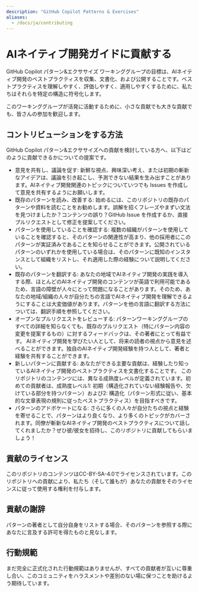 ```yaml
---
description: "GitHub Copilot Patterns & Exercises"
aliases:
  - /docs/ja/contributing
---
```

# AIネイティブ開発ガイドに貢献する

GitHub Copilot パターン&エクササイズ ワーキンググループの目標は、AIネイティブ開発のベストプラクティスを収集、文書化、および公開することです。ベストプラクティスを理解しやすく、評価しやすく、適用しやすくするために、私たちはそれらを特定の構造に符号化します。

このワーキンググループが活発に活動するために、小さな貢献でも大きな貢献でも、皆さんの参加を歓迎します。

## コントリビューションをする方法

GitHub Copilot パターン&エクササイズへの貢献を検討している方へ、以下はどのように貢献できるかについての提案です。

* 意見を共有し、議論を促す:
  新鮮な視点、興味深い考え、または初期の斬新なアイデアは、議論を引き起こし、予測できない結果を生み出すことがあります。AIネイティブ開発関連のトピックについていつでも Issues を作成して意見を共有するようにお願いします。
* 既存のパターンを読み、改善する:
  始めるには、このリポジトリの既存のパターンや資料を読むことをお勧めします。誤解を招くフレーズやまずい文法を見つけましたか？コンテンツの誤り？GitHub Issue を作成するか、直接プルリクエストとして修正を提案してください。
* パターンを使用していることを確認する:
  複数の組織がパターンを使用していることを確認すると、そのパターンの関連性が高まり、他の採用者にこのパターンが実証済みであることを知らせることができます。公開されているパターンのいずれかを使用している場合は、そのパターンに既知のインスタンスとして組織をリストし、それ適用した際の経験について説明してください。
* 既存のパターンを翻訳する:
  あなたの地域でAIネイティブ開発の実践を導入する際、ほとんどのAIネイティブ開発のコンテンツが英語で利用可能であるため、言語の障壁が人々にとって問題になることがあります。そのため、あなたの地域/組織の人々が自分たちの言語でAIネイティブ開発を理解できるようにすることは大変価値があります。パターンを他の言語に翻訳する方法については、翻訳手順を参照してください。
* オープンなプルリクエストをレビューする:
  パターンワーキンググループのすべての詳細を知らなくても、既存のプルリクエスト（特にパターン内容の変更を提案するもの）に対するフィードバックは、その著者にとって有益です。
  AIネイティブ開発を学びたい人として、将来の読者の視点から意見を述べることができます。独自のAIネイティブ開発経験を持つ人として、著者と経験を共有することができます。
* 新しいパターンに貢献する:
  あなたができる主要な貢献は、経験したり知っているAIネイティブ開発のベストプラクティスを文書化することです。
  このリポジトリのコンテンツには、異なる成熟度レベルが定義されています。初めての貢献者は、成熟度レベル1: 初期（構造化されていない経験報告や、欠けている部分を持つパターン）および2: 構造化（パターン形式に従い、基本的な文章表現の規則に従ったベストプラクティス）を目指すべきです。
* パターンのアドボケートになる:
  さらに多くの人々が自分たちの視点と経験を寄せることで、パターンはより良くなり、より多くのトピックがカバーされます。同僚が斬新なAIネイティブ開発のベストプラクティスについて話してくれましたか？ぜひ彼/彼女を招待し、このリポジトリに貢献してもらいましょう！

## 貢献のライセンス

このリポジトリのコンテンツはCC-BY-SA-4.0でライセンスされています。このリポジトリへの貢献により、私たち（そして誰もが）あなたの貢献をそのライセンスに従って使用する権利を付与します。

## 貢献の謝辞

パターンの著者として自分自身をリストする場合、そのパターンを参照する際にあなたに言及する許可を得たものと見なします。

## 行動規範

まだ完全に正式化された行動規範はありませんが、すべての貢献者が互いに尊重し合い、このコミュニティをハラスメントや差別のない場に保つことを助けるよう期待しています。
